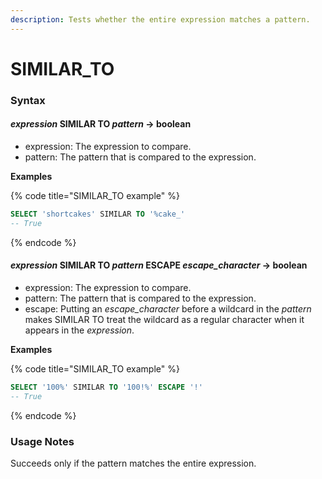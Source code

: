 ```yaml
---
description: Tests whether the entire expression matches a pattern.
---
```


# SIMILAR\_TO

### Syntax <a href="#syntax" id="syntax"></a>

#### _expression_ SIMILAR TO _pattern_ → boolean <a href="#expression-similar-to-pattern--boolean" id="expression-similar-to-pattern--boolean"></a>

* expression: The expression to compare.
* pattern: The pattern that is compared to the expression.

**Examples**

{% code title="SIMILAR_TO example" %}
```sql
SELECT 'shortcakes' SIMILAR TO '%cake_'
-- True
```
{% endcode %}

#### _expression_ SIMILAR TO _pattern_ ESCAPE _escape\_character_ → boolean <a href="#expression-similar-to-pattern-escape-escape_character--boolean" id="expression-similar-to-pattern-escape-escape_character--boolean"></a>

* expression: The expression to compare.
* pattern: The pattern that is compared to the expression.
* escape: Putting an _escape\_character_ before a wildcard in the _pattern_ makes SIMILAR TO treat the wildcard as a regular character when it appears in the _expression_.

**Examples**

{% code title="SIMILAR_TO example" %}
```sql
SELECT '100%' SIMILAR TO '100!%' ESCAPE '!'
-- True
```
{% endcode %}

### Usage Notes <a href="#usage-notes" id="usage-notes"></a>

Succeeds only if the pattern matches the entire expression.
